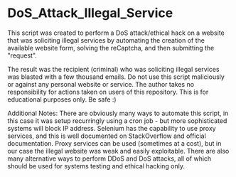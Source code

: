 # DoS_Attack_Illegal_Service

This script was created to perform a DoS attack/ethical hack on a website that was soliciting illegal services
by automating the creation of the available website form, solving the reCaptcha, and then submitting the "request".

The result was the recipient (criminal) who was soliciting illegal services was blasted with a few thousand
emails. Do not use this script maliciously or against any personal website or service. The author takes no 
responsibility for actions taken on users of this repository. This is for educational purposes only. Be safe :)

Additional Notes: There are obviously many ways to automate this script, in this case it was setup recurringly using a cron
job - but more sophisticated systems will block IP address. Selenium has the capability to use proxy services, and this is
well documented on StackOverflow and official documentation. Proxy services can be used (sometimes at a cost),
but in our case the illegal website was weak and easily exploitable. There are also many alternative ways to perform
DDoS and DoS attacks, all of which should be used for systems testing and ethical hacking only.
